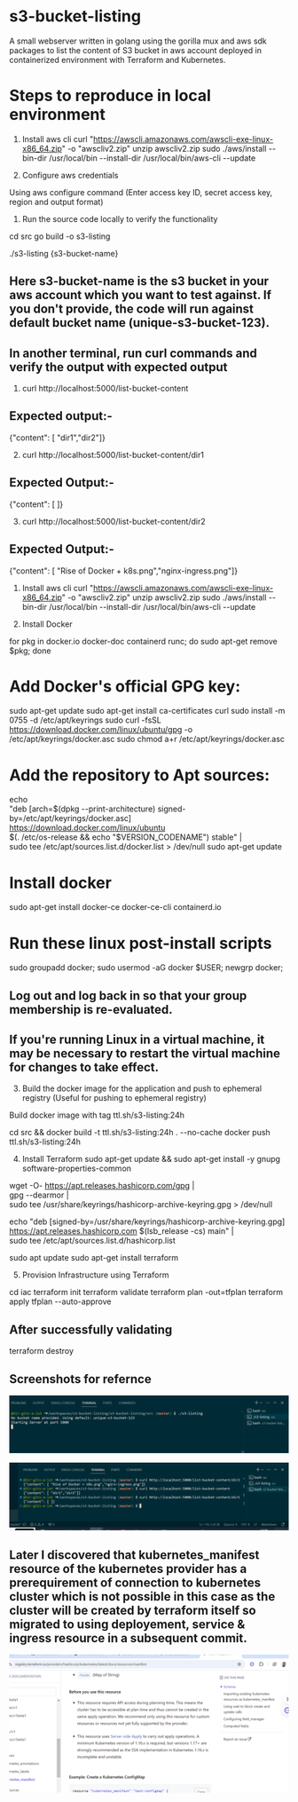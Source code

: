 # s3-bucket-listing
A small webserver written in golang using the gorilla mux and aws sdk packages to list the content of S3 bucket in aws account deployed in containerized environment with Terraform and Kubernetes.


# Steps to reproduce in local environment

1. Install aws cli
curl "https://awscli.amazonaws.com/awscli-exe-linux-x86_64.zip" -o "awscliv2.zip"
unzip awscliv2.zip
sudo ./aws/install --bin-dir /usr/local/bin --install-dir /usr/local/bin/aws-cli --update

2. Configure aws credentials

Using aws configure command (Enter access key ID, secret access key, region and output format)

1. Run the source code locally to verify the functionality

cd src
go build -o s3-listing

./s3-listing {s3-bucket-name}
## Here s3-bucket-name is the s3 bucket in your aws account which you want to test against. If you don't provide, the code will run against default bucket name (unique-s3-bucket-123).

## In another terminal, run curl commands and verify the output with expected output

1. curl http://localhost:5000/list-bucket-content

## Expected output:- 

{"content": [ "dir1","dir2"]}

2. curl http://localhost:5000/list-bucket-content/dir1

## Expected Output:-

{"content": [ ]}

3. curl http://localhost:5000/list-bucket-content/dir2

## Expected Output:-

{"content": [ "Rise of Docker + k8s.png","nginx-ingress.png"]}

1. Install aws cli
curl "https://awscli.amazonaws.com/awscli-exe-linux-x86_64.zip" -o "awscliv2.zip"
unzip awscliv2.zip
sudo ./aws/install --bin-dir /usr/local/bin --install-dir /usr/local/bin/aws-cli --update

2. Install Docker

for pkg in docker.io docker-doc containerd runc; do sudo apt-get remove $pkg; done

# Add Docker's official GPG key:
sudo apt-get update
sudo apt-get install ca-certificates curl
sudo install -m 0755 -d /etc/apt/keyrings
sudo curl -fsSL https://download.docker.com/linux/ubuntu/gpg -o /etc/apt/keyrings/docker.asc
sudo chmod a+r /etc/apt/keyrings/docker.asc

# Add the repository to Apt sources:
echo \
  "deb [arch=$(dpkg --print-architecture) signed-by=/etc/apt/keyrings/docker.asc] https://download.docker.com/linux/ubuntu \
  $(. /etc/os-release && echo "$VERSION_CODENAME") stable" | \
  sudo tee /etc/apt/sources.list.d/docker.list > /dev/null
sudo apt-get update

# Install docker
sudo apt-get install docker-ce docker-ce-cli containerd.io

# Run these linux post-install scripts

sudo groupadd docker; sudo usermod -aG docker $USER; newgrp docker;

## Log out and log back in so that your group membership is re-evaluated.

## If you're running Linux in a virtual machine, it may be necessary to restart the virtual machine for changes to take effect.

3. Build the docker image for the application and push to ephemeral registry
(Useful for pushing to ephemeral registry)

Build docker image with tag ttl.sh/s3-listing:24h

cd src  && docker build -t ttl.sh/s3-listing:24h . --no-cache
docker push ttl.sh/s3-listing:24h

4. Install Terraform
sudo apt-get update && sudo apt-get install -y gnupg software-properties-common

wget -O- https://apt.releases.hashicorp.com/gpg | \
gpg --dearmor | \
sudo tee /usr/share/keyrings/hashicorp-archive-keyring.gpg > /dev/null

echo "deb [signed-by=/usr/share/keyrings/hashicorp-archive-keyring.gpg] \
https://apt.releases.hashicorp.com $(lsb_release -cs) main" | \
sudo tee /etc/apt/sources.list.d/hashicorp.list

sudo apt update
sudo apt-get install terraform

5. Provision Infrastructure using Terraform

cd iac
terraform init
terraform validate
terraform plan -out=tfplan
terraform apply tfplan --auto-approve

## After successfully validating
terraform destroy


## Screenshots for refernce

![Sceenshot the binary of the code running](service_running.png)

![Sceenshot the service code response](responses.png)

## Later I discovered that kubernetes_manifest resource of the kubernetes provider has a prerequirement of connection to kubernetes cluster which is not possible in this case as the cluster will be created by terraform itself so migrated to using deployement, service & ingress resource in a subsequent commit.

![Screenshot of kubernetes_manifest docs](kubernetes_manifests_resource.png)